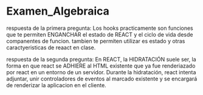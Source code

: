 # Examen_Algebraica
respuesta de la primera pregunta: Los hooks practicamente son funciones que te permiten ENGANCHAR el estado de REACT y el ciclo de vida desde companentes de funcion. tambien te permiten utilizar es estado y otras caractyeristicas de reaact en clase.

respuesta de la segunda pregunta: En REACT, la HIDRATACIÓN suele ser, la forma en que react se ADHIERE al HTML existente que ya fue renderiazado por react en un entorno de un servidor.  Durante la hidratación, react intenta adjuntar, unir  controladores de eventos al marcado existente y se encargará de renderizar la aplicacion en el cliente.
